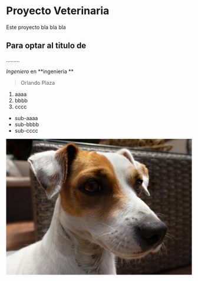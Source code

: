 # Proyecto Veterinaria
   Este proyecto bla bla bla
   
## Para optar al titulo de
.........

*Ingeniero* en **ingenieria **

> Orlando Plaza
1. aaaa
2. bbbb
2. cccc
  * sub-aaaa
  * sub-bbbb
  * sub-cccc
  
  ![](https://github.com/mlastra/diarioPet/blob/master/proyect/imagenes/palomito1.jpg)
  

